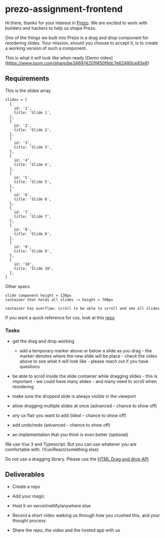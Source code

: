 # prezo-assignment-frontend

Hi there, thanks for your interest in [Prezo](https://prezo.ai). We are excited to work with builders and hackers to help us shape Prezo.

One of the things we built into Prezo is a drag and drop component for reordering slides. Your mission, should you choose to accept it, is to create a working version of such a component.

This is what it will look like when ready [Demo video] (https://www.loom.com/share/be346974201f450f9dc7e62480ce83e6)

## Requirements
This is the slides array

```
slides = [
  {
    id: '1',
    title: 'Slide 1',
  },
  {
    id: '2',
    title: 'Slide 2',
  },
  {
    id: '3',
    title: 'Slide 3',
  },
  {
    id: '4',
    title: 'Slide 4',
  },
  {
    id: '5',
    title: 'Slide 5',
  },
  {
    id: '6',
    title: 'Slide 6',
  },
  {
    id: '7',
    title: 'Slide 7',
  },
  {
    id: '8',
    title: 'Slide 8',
  },
  {
    id: '9',
    title: 'Slide 9',
  },
  {
    id: '10',
    title: 'Slide 10',
  },
]
```

Other specs

```
slide component height = 130px
container that holds all slides -> height = 700px

container has overflow: scroll to be able to scroll and see all slides
```

If you want a quick reference for css, look at this [repo](https://github.com/prezohq/prezo-assignment)

### Tasks
- get the drag and drop working
  - add a temporary marker above or below a slide as you drag - the marker denotes where the new slide will be place - check the video above to see what it will look like - please reach out if you have questions

- be able to scroll inside the slide container while dragging slides - this is important - we could have many slides - and many need to scroll when reordering

- make sure the dropped slide is always visible in the viewport

- allow dragging multiple slides at once (advanced - chance to show off)

- any ux flair you want to add (ideal - chance to show off)

- add undo/redo (advanced - chance to show off)

- an implementation that you think is even better (optional)


We use Vue 3 and Typescript. But you can use whatever you are comfortable with. (Vue/React/something else)

Do not use a dragging library. Please use the [HTML Drag and drop API](https://developer.mozilla.org/en-US/docs/Web/API/HTML_Drag_and_Drop_API)


## Deliverables
- Create a repo

- Add your magic

- Host it on vercel/netlify/anywhere else

- Record a short video walking us through how you crushed this, and your thought process

- Share the repo, the video and the hosted app with us

